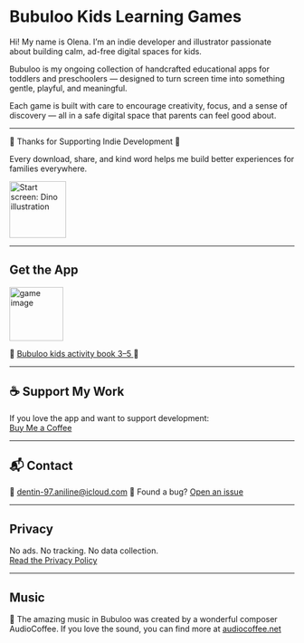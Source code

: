 <head>
  <link rel="stylesheet" href="assets/css/style.css">
</head>

# **Bubuloo Kids Learning Games**


Hi! My name is Olena. I’m an indie developer and illustrator passionate about building calm, ad-free digital spaces for kids.

Bubuloo is my ongoing collection of handcrafted educational apps for toddlers and preschoolers — designed to turn screen time into something gentle, playful, and meaningful.

Each game is built with care to encourage creativity, focus, and a sense of discovery — all in a safe digital space that parents can feel good about.


---

💚 Thanks for Supporting Indie Development 💚

Every download, share, and kind word helps me build better experiences for families everywhere.

<a href="https://apps.apple.com/app/id6747248309" target="_blank" style="text-decoration: none;">
  <img src="https://github.com/user-attachments/assets/e8d73fed-af1a-48ee-b701-ec371779e549" alt="Start screen: Dino illustration" width="100" height="100" />
</a>

---

## Get the App

<a href="https://apps.apple.com/app/id6747248309" target="_blank" style="text-decoration: none;">
  <img width="95" height="95" alt="game image" src="https://github.com/user-attachments/assets/5e0a5a66-d6dd-4936-a9f1-e76a5378129c" />
</a>

🦕
<a href="https://apps.apple.com/app/id6747248309" target="_blank" aria-label="Download Bubuloo app on the App Store">
  Bubuloo kids activity book 3–5
</a>
🦕

---

## ☕ Support My Work

If you love the app and want to support development:  
[Buy Me a Coffee](https://buymeacoffee.com/magicscribble)

---

## 📬 Contact

📧 dentin-97.aniline@icloud.com
🐞 Found a bug? [Open an issue](https://magicscribble.github.io/support/)

---

## Privacy

No ads. No tracking. No data collection.  
[Read the Privacy Policy]([privacy.md](https://magicscribble.github.io/privacy-policy/))

---
## Music

🎵 The amazing music in Bubuloo was created by a wonderful composer AudioCoffee.
If you love the sound, you can find more at [audiocoffee.net](https://www.audiocoffee.net/)


